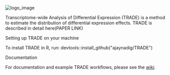 ![logo_image](https://github.com/ajaynadig/TRADE/blob/main/github_image_crop.jpeg?raw=true)

Transcriptome-wide Analysis of Differential Expression (TRADE) is a method to estimate the distribution of differential expression effects. TRADE is described in detail here(PAPER LINK)

Setting up TRADE on your machine

To install TRADE in R, run: devtools::install_github("ajaynadig/TRADE")

Documentation

For documentation and example TRADE workflows, please see the [wiki](https://github.com/ajaynadig/TRADE/wiki).
